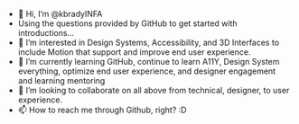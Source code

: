 - 👋 Hi, I’m @kbradyINFA 
- Using the questions provided by GitHub to get started with introductions...
- 👀 I’m interested in Design Systems, Accessibility, and 3D Interfaces to include Motion that support and improve end user experience. 
- 🌱 I’m currently learning GitHub, continue to learn A11Y, Design System everything, optimize end user experience, and designer engagement and learning mentoring
- 💞️ I’m looking to collaborate on all above from technical, designer, to user experience. 
- 📫 How to reach me through Github, right? :D

<!---
kbradyINFA/kbradyINFA is a ✨ special ✨ repository because its `README.md` (this file) appears on your GitHub profile.
You can click the Preview link to take a look at your changes.
--->
